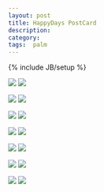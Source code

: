 ```yaml
---
layout: post
title: HappyDays PostCard
description: 
category: 
tags:  palm
---
```

{% include JB/setup %}

![](http://farm4.staticflickr.com/3667/13212495513_4820b8cf2e_o.gif)
![](http://farm4.staticflickr.com/3774/13212349695_e836c9f396_o.gif)

![](http://farm3.staticflickr.com/2822/13212352975_aae68ecff3_o.gif)
![](http://farm3.staticflickr.com/2712/13212680434_715f0a3756_o.gif)

![](http://farm3.staticflickr.com/2751/13212358225_ce6c21d47a_o.gif)
![](http://farm3.staticflickr.com/2742/13212685444_cfa9eb6ea9_o.gif)

![](http://farm4.staticflickr.com/3679/13212512473_dd8f88dd58_o.gif)
![](http://farm4.staticflickr.com/3702/13212514973_8aaa3c6657_o.gif)

![](http://farm4.staticflickr.com/3784/13212519573_cbf437155e_o.gif)
![](http://farm3.staticflickr.com/2696/13212372665_28e84dd302_o.gif)

![](http://farm3.staticflickr.com/2846/13212525163_b4a7b03fb0_o.gif)
![](http://farm3.staticflickr.com/2857/13212528283_f854c474d1_o.gif)

![](http://farm4.staticflickr.com/3718/13212707484_efb9b149fc_o.jpg)
![](http://farm3.staticflickr.com/2732/13212711304_10ab63f2c6_o.jpg)

